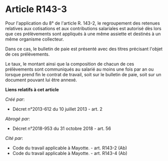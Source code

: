 # Article R143-3

Pour l'application du 8° de l'article R. 143-2, le regroupement des retenues relatives aux cotisations et aux contributions
salariales est autorisé dès lors que ces prélèvements sont appliqués à une même assiette et destinés à un même organisme
collecteur. 

Dans ce cas, le bulletin de paie est présenté avec des titres précisant l'objet de ces prélèvements. 

Le taux, le montant ainsi que la composition de chacun de ces prélèvements sont communiqués au salarié au moins une fois par
an ou lorsque prend fin le contrat de travail, soit sur le bulletin de paie, soit sur un document pouvant lui être annexé.

**Liens relatifs à cet article**

_Créé par_:

  - Décret n°2013-612 du 10 juillet 2013 - art. 2

_Abrogé par_:

  - Décret n°2018-953 du 31 octobre 2018 - art. 56

_Cité par_:

  - Code du travail applicable à Mayotte. - art. R143-2 (Ab)
  - Code du travail applicable à Mayotte. - art. R143-4 (Ab)
